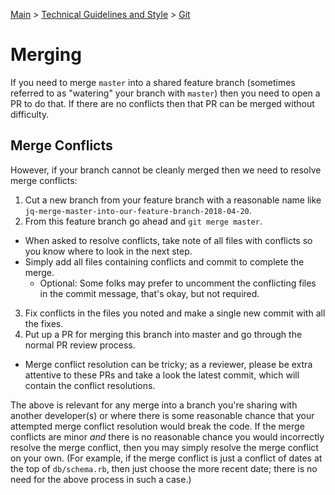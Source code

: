 [Main](../../README.md) >
[Technical Guidelines and Style](../README.md) >
[Git](./README.md)

# Merging

If you need to merge `master` into a shared feature branch (sometimes referred
to as "watering" your branch with `master`) then you need to open a PR to do
that. If there are no conflicts then that PR can be merged without difficulty.

## Merge Conflicts

However, if your branch cannot be cleanly merged then we need to resolve merge
conflicts:

1. Cut a new branch from your feature branch with a reasonable name like
   `jq-merge-master-into-our-feature-branch-2018-04-20`.
2. From this feature branch go ahead and `git merge master`.
  - When asked to resolve conflicts, take note of all files with conflicts so
    you know where to look in the next step.
  - Simply add all files containing conflicts and commit to complete the merge.
    - Optional: Some folks may prefer to uncomment the conflicting files in the
      commit message, that's okay, but not required.
3. Fix conflicts in the files you noted and make a single new commit with all
   the fixes.
4. Put up a PR for merging this branch into master and go through the normal PR
   review process.
  - Merge conflict resolution can be tricky; as a reviewer, please be extra
    attentive to these PRs and take a look the latest commit, which will
    contain the conflict resolutions.

The above is relevant for any merge into a branch you're sharing with another developer(s) or where there is some reasonable chance that your attempted merge conflict resolution would break the code. If the merge conflicts are minor *and* there is no reasonable chance you would incorrectly resolve the merge conflict, then you may simply resolve the merge conflict on your own. (For example, if the merge conflict is just a conflict of dates at the top of `db/schema.rb`, then just choose the more recent date; there is no need for the above process in such a case.)
